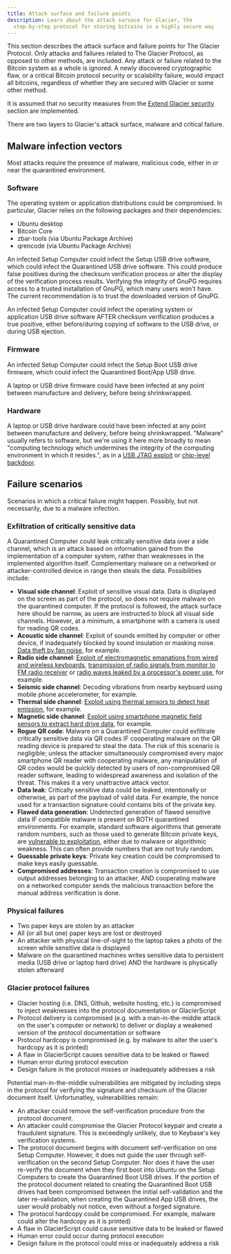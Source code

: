```yaml
---
title: Attack surface and failure points
description: Learn about the attack survace for Glacier, the
  step-by-step protocol for storing bitcoins in a highly secure way
---
```


This section describes the attack surface and failure points for The Glacier
Protocol. Only attacks and failures related to The Glacier Protocol, as
opposed to other methods, are included. Any attack or failure related
to the Bitcoin system as a whole is ignored. A newly discovered cryptographic
flaw, or a critical Bitcoin protocol security or scalability failure, would
impact all bitcoins, regardless of whether they are secured with Glacier or
some other method.

It is assumed that no security measures from the [Extend Glacier security](/docs/extend/security)
section are implemented.

There are two layers to Glacier's attack surface, malware and critical failure.

## Malware infection vectors

Most attacks require the presence of malware, malicious code, either in or near the quarantined environment.

### Software

The operating system or application distributions could be compromised. In particular,
Glacier relies on the following packages and their dependencies:
* Ubuntu desktop
* Bitcoin Core
* zbar-tools (via Ubuntu Package Archive)
* qrencode (via Ubuntu Package Archive)

An infected Setup Computer could infect the Setup USB drive software, which could infect the
Quarantined USB drive software. This could produce false positives during the checksum
verification process or alter the display of the verification process results. Verifying
the integrity of GnuPG requires access to a trusted installation of GnuPG, which many
users won't have. The current recommendation is to trust the downloaded version of GnuPG.

An infected Setup Computer could infect the operating system or application USB drive software
AFTER checksum verification produces a true positive, either before/during copying of
software to the USB drive, or during USB ejection.

### Firmware

An infected Setup Computer could infect the Setup Boot USB drive firmware, which could infect
the Quarantined Boot/App USB drive.

A laptop or USB drive firmware could have been infected at any point between manufacture and
delivery, before being shrinkwrapped.

### Hardware

A laptop or USB drive hardware could have been infected at any point between manufacture and
delivery, before being shrinkwrapped. "Malware" usually refers to software, but we're
using it here more broadly to mean "computing technology which undermines the integrity
of the computing environment in which it resides.", as in a 
[USB JTAG exploit](https://www.itnews.com.au/news/intel-debugger-interface-open-to-hacking-via-usb-446889)
or [chip-level backdoor](https://www.wired.com/2016/06/demonically-clever-backdoor-hides-inside-computer-chip/). 

## Failure scenarios

Scenarios in which a critical failure might happen. Possibly, but not necessarily, due
to a malware infection.

### Exfiltration of critically sensitive data
A Quarantined Computer could leak critically sensitive data over a side channel, which
is an attack based on information gained from the implementation of a computer system,
rather than weaknesses in the implemented algorithm itself. Complementary malware on a 
networked or attacker-controlled device in range then steals the data. Possibilities include:
  * **Visual side channel**: Exploit of sensitive visual data. Data is displayed on the
  screen as part of the protocol, so does not require malware on the quarantined computer.
  If the protocol is followed, the attack surface here should be narrow, as users are
  instructed to block all visual side channels. However, at a minimum, a smartphone with a
  camera is used for reading QR codes.
  * **Acoustic side channel**: Exploit of sounds emitted by computer or other device, if
  inadequately blocked by sound insulation or masking noise. [Data theft by fan noise](https://www.wired.com/2016/06/clever-attack-uses-sound-computers-fan-steal-data), for example.
  * **Radio side channel**: [Exploit of electromagnetic emanations from wired and wireless
  keyboards](https://www.usenix.org/legacy/event/sec09/tech/full_papers/vuagnoux.pdf),
  [transmission of radio signals from monitor to FM radio receiver](https://cyber.bgu.ac.il/content/how-leak-sensitive-data-isolated-computer-air-gap-near-mobile-phone-airhopper)
  or [radio waves leaked by a processor's power use](https://www.wired.com/2015/06/radio-bug-can-steal-laptop-crypto-keys-fits-inside-pita/),
  for example.
  * **Seismic side channel**: Decoding vibrations from nearby keyboard using mobile phone accelerometer, for example.
  * **Thermal side channel**: [Exploit using thermal sensors to detect heat emission](https://cyber.bgu.ac.il/blog/bitwhisper-heat-air-gap), for example.
  * **Magnetic side channel**: [Exploit using smartphone magnetic field sensors to extract hard drive data](https://fc15.ifca.ai/preproceedings/paper_14.pdf), for example.
  * **Rogue QR code**: Malware on a Quarantined Computer could exfiltrate critically
  sensitive data via QR codes IF cooperating malware on the QR reading device is prepared
  to steal the data. The risk of this scenario is negligible; unless the attacker
  simultaneously compromised every major smartphone QR reader with cooperating malware,
  any manipulation of QR codes would be quickly detected by users of non-compromised QR
  reader software, leading to widespread awareness and isolation of the threat. This makes
  it a very unattractive attack vector.
  * **Data leak**: Critically sensitive data could be leaked, intentionally or otherwise, as part of the
  payload of valid data. For example, the nonce used for a transaction signature could contains
  bits of the private key.
  * **Flawed data generation**: Undetected generation of flawed sensitive data IF compatible
  malware is present on BOTH quarantined environments. For example, standard software algorithms that
  generate random numbers, such as those used to generate Bitcoin private keys, are
  [vulnerable to exploitation](https://bitcoin.org/en/alert/2013-08-11-android), either due to malware
  or algorithmic weakness. This can often provide numbers that are not truly random.
  * **Guessable private keys**: Private key creation could be compromised to make keys easily guessable.
  * **Compromised addresses**: Transaction creation is compromised to use output addresses belonging to an attacker,
  AND cooperating malware on a networked computer sends the malicious transaction before the
  manual address verification is done.

### Physical failures

* Two paper keys are stolen by an attacker
* All (or all but one) paper keys are lost or destroyed
* An attacker with physical line-of-sight to the laptop takes a photo of the screen while sensitive data is displayed
* Malware on the quarantined machines writes sensitive data to persistent media (USB drive or laptop hard drive) AND the hardware is physically stolen afterward

### Glacier protocol failures

* Glacier hosting (i.e. DNS, Github, website hosting, etc.) is compromised
to inject weaknesses into the protocol documentation or GlacierScript
* Protocol delivery is compromised (e.g. with
a man-in-the-middle attack on the user's computer or network) to deliver
or display a weakened version of the protocol documentation or
software
* Protocol hardcopy is compromised (e.g. by malware to alter the user's hardcopy as it is printed)
* A flaw in GlacierScript causes sensitive data to be leaked or flawed
* Human error during protocol execution
* Design failure in the protocol misses or inadequately addresses a risk

Potential man-in-the-middle vulnerabilities are mitigated by including steps in
the protocol for verifying the signature and checksum of the Glacier document
itself. Unfortunatley, vulnerabilities remain:

* An attacker could remove the self-verification procedure from the protocol document.
* An attacker could compromise the Glacier Protocol keypair and create a fraudulent
signature. This is exceedingly unlikely, due to Keybase's key verification systems.
* The protocol document begins with document self-verification on one Setup
Computer. However, it does not guide the user through self-verification on the second
Setup Computer. Nor does it have the user re-verify the document when they first boot
into Ubuntu on the Setup Computers to create the Quarantined Boot USB drives. If the
portion of the protocol document related to creating the Quarantined Boot USB drives had been
compromised between the initial self-validation and the later re-validation, when
creating the Quarantined App USB drives, the user would probably not notice, even without
a forged signature.
* The protocol hardcopy could be compromised. For example, malware could alter the
hardcopy as it is printed)
* A flaw in GlacierScript could cause sensitive data to be leaked or flawed
* Human error could occur during protocol execution
* Design failure in the protocol could miss or inadequately address a risk